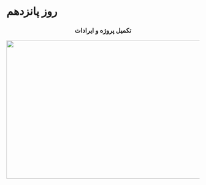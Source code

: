 #  روز پانزدهم

### <center> تکمیل پروژه و ایرادات </center>



<img src="weblog.png" width="640" height=360 />

